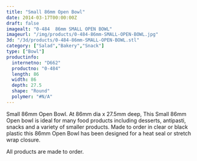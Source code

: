 ```yaml
---
title: "Small 86mm Open Bowl"
date: 2014-03-17T00:00:00Z
draft: false
imagealt: "0-484  86mm SMALL OPEN BOWL"
imageurl: "/img/products/0-484-86mm-SMALL-OPEN-BOWL.jpg"
3d: "/3d/products/0-484-86mm-SMALL-OPEN-BOWL.stl"
category: ["Salad","Bakery","Snack"]
type: ["Bowl"]
productinfo:
  internetno: "D662"
  productno: "0-484"
  length: 86
  width: 86
  depth: 27.5
  shape: "Round"
  polymer: "#N/A"
---
```

Small 86mm Open Bowl. At 86mm dia x 27.5mm deep, This Small 86mm Open bowl is ideal for many food products including desserts, antipasti, snacks and a variety of smaller products. Made to order in clear or black plastic this 86mm Open Bowl has been designed for a heat seal or stretch wrap closure.

All products are made to order.